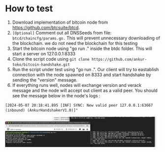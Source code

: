 # How to test

1. Download implementation of bitcoin node from https://github.com/btcsuite/btcd. 
2. `[Optional]` Comment out all DNSSeeds from file: `btcd/chaincfg/params.go.` This will prevent unnecessary downloading of the blockchain. we do not need the blockchain for this testing
3. Start the bitcoin node using "go run ." inside the btdc folder. This will start a server on 127.0.0.1:8333
4. Clone the script code using ``git clone https://github.com/ankur-toko/bitcoin-handshake.git``
4. Run the script under test using "go run .". Our client will try to eastablish connection with the node spawned on 8333 and start handshake by sending the "version" message. 
5. If everything runs well, nodes will exchange version and verack message and the node will accept out client as a valid peer. You should see the message below in the node's logs :
```
[2024-05-07 20:18:41.895 [INF] SYNC: New valid peer 127.0.0.1:63667 (inbound) (AnkurHandshakerV1.0)]"
```


![alt text](image-1.png)